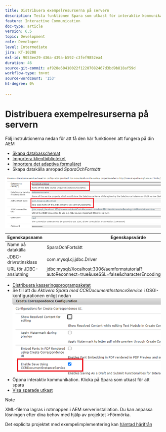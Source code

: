 ```yaml
---
title: Distribuera exempelresurserna på servern
description: Testa funktionen Spara som utkast för interaktiv kommunikation
feature: Interactive Communication
doc-type: article
version: 6.5
topic: Development
role: Developer
level: Intermediate
jira: KT-10208
exl-id: 9053ee29-436a-439a-b592-c3fef9852ea4
duration: 46
source-git-commit: af928e60410022f12207082467d3bd9b818af59d
workflow-type: tm+mt
source-wordcount: '153'
ht-degree: 0%

---
```


# Distribuera exempelresurserna på servern

Följ instruktionerna nedan för att få den här funktionen att fungera på din AEM

* [Skapa databasschemat](assets/icdrafts.sql)
* [Importera klientbiblioteket](assets/icdrafts.zip)
* [Importera det adaptiva formuläret](assets/SavedDraftsAdaptiveForm.zip)
* Skapa datakälla anropad _SparaOchFortsätt_

![Skapa datakälla](assets/data-source.png)

| Egenskapsnamn | Egenskapsvärde |
|---|---|
| Namn på datakälla | SparaOchFortsätt |
| JDBC-drivrutinsklass | com.mysql.cj.jdbc.Driver |
| URL för JDBC-anslutning | jdbc:mysql://localhost:3306/aemformstutorial?autoReconnect=true&amp;useSSL=false&amp;characterEncoding=utf8&amp;useUnicode=true |

* [Distribuera kasseringsprogrampaketet](assets/icdrafts.icdrafts.core-1.0-SNAPSHOT.jar)
* Se till att du _Aktivera Spara med CCRDocumentInstanceService_ i OSGI-konfigurationen enligt nedan
  ![Aktivera utkast](assets/enable-drafts.png)
* Öppna interaktiv kommunikation. Klicka på Spara som utkast för att spara
* [Visa sparade utkast](http://localhost:4502/content/dam/formsanddocuments/saveddrafts/jcr:content?wcmmode=disabled)

>[!NOTE]
>XML-filerna lagras i rotmappen i AEM serverinstallation. Du kan anpassa lösningen efter dina behov med hjälp av projektet >Förmörka.

Det explicita projektet med exempelimplementering kan [hämtad härifrån](assets/icdrafts-eclipse-project.zip)
